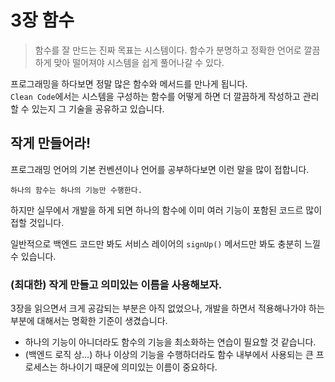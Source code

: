 # 3장 함수

> 함수를 잘 만드는 진짜 목표는 시스템이다. 함수가 분명하고 정확한 언어로 깔끔하게 맞아 떨어져야 시스템을 쉽게 풀어나갈 수 있다.

프로그래밍을 하다보면 정말 많은 함수와 메서드를 만나게 됩니다.  
`Clean Code`에서는 시스템을 구성하는 함수를 어떻게 하면 더 깔끔하게 작성하고 관리할 수 있는지 그 기술을 공유하고 있습니다.

## 작게 만들어라!

프로그래밍 언어의 기본 컨벤션이나 언어를 공부하다보면 이런 말을 많이 접합니다.

`하나의 함수는 하나의 기능만 수행한다.`

하지만 실무에서 개발을 하게 되면 하나의 함수에 이미 여러 기능이 포함된 코드르 많이 접할 것입니다.

일반적으로 백엔드 코드만 봐도 서비스 레이어의 `signUp()` 메서드만 봐도 충분히 느낄 수 있습니다.

### (최대한) 작게 만들고 의미있는 이름을 사용해보자.

3장을 읽으면서 크게 공감되는 부분은 아직 없었으나, 개발을 하면서 적용해나가야 하는 부분에 대해서는 명확한 기준이 생겼습니다.

- 하나의 기능이 아니더라도 함수의 기능을 최소화하는 연습이 필요할 것 같습니다.
- (백엔드 로직 상...) 하나 이상의 기능을 수행하더라도 함수 내부에서 사용되는 큰 프로세스는 하나이기 때문에 의미있는 이름이 중요하다.
